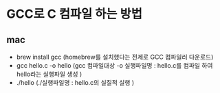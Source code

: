 # GCC로 C 컴파일 하는 방법

## mac
- brew install gcc (homebrew를 설치했다는 전제로 GCC 컴파일러 다운로드)
- gcc hello.c -o hello (gcc 컴파일대상 -o 실행파일명 : hello.c를 컴파일 하여 hello라는 실행파일 생성 )
- ./hello (./실행파일명 : hello.c의 실질적 실행 )
